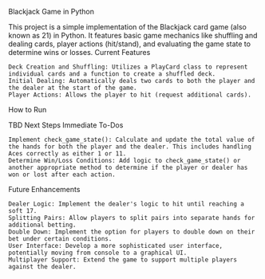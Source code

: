 Blackjack Game in Python

This project is a simple implementation of the Blackjack card game (also known as 21) in Python. It features basic game mechanics like shuffling and dealing cards, player actions (hit/stand), and evaluating the game state to determine wins or losses.
Current Features

    Deck Creation and Shuffling: Utilizes a PlayCard class to represent individual cards and a function to create a shuffled deck.
    Initial Dealing: Automatically deals two cards to both the player and the dealer at the start of the game.
    Player Actions: Allows the player to hit (request additional cards).

How to Run

TBD
Next Steps
Immediate To-Dos

    Implement check_game_state(): Calculate and update the total value of the hands for both the player and the dealer. This includes handling Aces correctly as either 1 or 11.
    Determine Win/Loss Conditions: Add logic to check_game_state() or another appropriate method to determine if the player or dealer has won or lost after each action.

Future Enhancements

    Dealer Logic: Implement the dealer's logic to hit until reaching a soft 17.
    Splitting Pairs: Allow players to split pairs into separate hands for additional betting.
    Double Down: Implement the option for players to double down on their bet under certain conditions.
    User Interface: Develop a more sophisticated user interface, potentially moving from console to a graphical UI.
    Multiplayer Support: Extend the game to support multiple players against the dealer.
